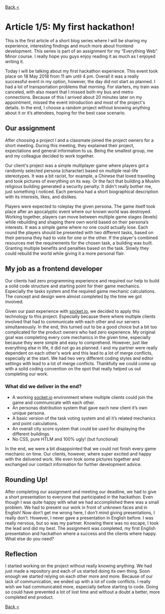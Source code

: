 [Back <](../README.md)

# Article 1/5: My first hackathon!

This is the first article of a short blog series where I will be sharing my experience, interesting findings and much more about frontend development. This series is part of an assignment for my “Everything Web” Minor course. I really hope you guys enjoy reading it as much as I enjoyed writing it.

Today I will be talking about my first hackathon experience. This event took place on 18 May 2018 from 11 am until 4 pm. Overall it was a really successful event in my option, however, the day did not start as planned. I had a lot of transportation problems that morning. For starters, my train was canceled, with also meant that I missed both my bus and metro connections. Because of this I arrived about 20 minutes later on my appointment, missed the event introduction and most of the project's details. In the end, I choose a random project without knowing anything about it or it’s attendees, hoping for the best case scenario.

## Our assignment

After choosing a project I and a classmate joined the project owners for a short meeting. During this meeting, they explained their project, expectations and general information to us. Being the smallest group, me and my colleague decided to work together.

Our client's project was a simple multiplayer game where players got a randomly selected persona (character) based on multiple real-life stereotypes. It was a bit racist, for example, a Chinese that loved traveling and took pictures of everything on its way. Or the fact that building a Muslim religious building generated a security penalty. It didn't really bother me, just something I noticed. Each persona had a short biographical description with its interests, likes, and dislikes.

Players were expected to roleplay the given persona. The game itself took place after an apocalyptic event where our known world was destroyed. Working together, players can move between multiple game stages (levels) while rebuilding and shaping there own world based on their persona’s interests. It was a simple game where no one could actually lose. Each round the players should be presented with two different tasks, based on their persona they had to vote for one or the other. If the player's combined resources met the requirements for the chosen task, a building was built. Granting multiple benefits and penalties based on the task. Slowly they could rebuild the world while giving it a more personal flair.

## My job as a frontend developer

Our clients had zero programming experience and required our help to build a solid code structure and starting point for their game mechanics. Especially the tasks system and the required game mechanic calculations. The concept and design were almost completed by the time we got involved.

Given our past experience with [socket.io](http://socket.io), we decided to apply this technology to this project. Especially because there where multiple clients involved that had to communicate with each other and our servers simultaneously. In the end, this turned out to be a good choice but a bit too complicated for the product owners who had zero experience. My original goal was completing every core mechanics in the given time, especially because they were simple and easy to comprehend. However, just like everything else in life, it did not go as planned. I and my partner were really dependent on each other's work and this lead to a lot of merge conflicts, especially at the start. We had two very different coding styles and editor settings with lead to a lot of merge conflicts. Thankfully we could come up with a solid coding convention on the spot that really helped us out completing our work.

### What did we deliver in the end?

- A working [socket.io](http://socket.io) environment where multiple clients could join the game and communicate with each other.
- An personas distribution system that gave each new client it’s own unique persona.
- A basic version of the task voting system and all it’s related mechanics and point calculations.
- An overall city score system that could be used for displaying the different buildings.
- No CSS, pure HTLM and 100% ugly! (but functional)

In the end, we were a bit disappointed that we could not finish every game mechanic on time. Our clients, however, where super excited and happy with the delivered work. We even took some pictures together and exchanged our contact information for further development advice.

## Rounding Up!

After completing our assignment and meeting our deadline, we had to give a short presentation to everyone that participated in the hackathon. Even though I was quite happy with what we had accomplished there was a small problem. We had to present our work in front of unknown faces and in English! Now don’t get me wrong here, I don’t mind giving presentations, I really don’t. However, I never gave a presentation in English before. I was really nervous, but so was my partner. Knowing there was no escape, I took the lead and did my best. The assignment was completed, my first English presentation and hackathon where a success and the clients where happy. What else do you need?

## Reflection

I started working on the project without really knowing anything. We had just made a repository and each of us started doing its own thing. Soon enough we started relying on each other more and more. Because of our lack of communication, we ended up with a lot of code conflicts. I really wish we had communicated more, especially before starting to code. Doing so could have prevented a lot of lost time and without a doubt a better, more completed end product.

[Back <](../README.md)